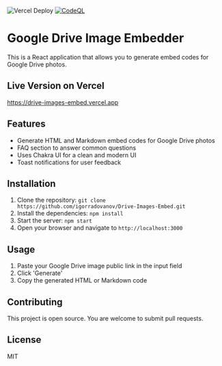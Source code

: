 ![Vercel Deploy](https://therealsujitk-vercel-badge.vercel.app/?app=drive-images-embed) [![CodeQL](https://github.com/igorradovanov/Drive-Images-Embed/actions/workflows/github-code-scanning/codeql/badge.svg)](https://github.com/igorradovanov/Drive-Images-Embed/actions/workflows/github-code-scanning/codeql)
# Google Drive Image Embedder

This is a React application that allows you to generate embed codes for Google Drive photos.

## Live Version on Vercel
https://drive-images-embed.vercel.app

## Features

- Generate HTML and Markdown embed codes for Google Drive photos
- FAQ section to answer common questions
- Uses Chakra UI for a clean and modern UI
- Toast notifications for user feedback

## Installation

1. Clone the repository: `git clone https://github.com/igorradovanov/Drive-Images-Embed.git`
2. Install the dependencies: `npm install`
3. Start the server: `npm start`
4. Open your browser and navigate to `http://localhost:3000`

## Usage

1. Paste your Google Drive image public link in the input field
2. Click 'Generate'
3. Copy the generated HTML or Markdown code

## Contributing

This project is open source. You are welcome to submit pull requests.

## License

MIT
